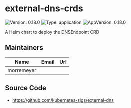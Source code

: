 # external-dns-crds

![Version: 0.18.0](https://img.shields.io/badge/Version-0.18.0-informational?style=flat-square) ![Type: application](https://img.shields.io/badge/Type-application-informational?style=flat-square) ![AppVersion: 0.18.0](https://img.shields.io/badge/AppVersion-0.18.0-informational?style=flat-square)

A Helm chart to deploy the DNSEndpoint CRD

## Maintainers

| Name | Email | Url |
| ---- | ------ | --- |
| morremeyer |  |  |

## Source Code

* <https://github.com/kubernetes-sigs/external-dns>

